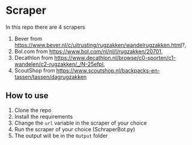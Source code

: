 # Scraper

In this repo there are 4 scrapers

1. Bever from https://www.bever.nl/c/uitrusting/rugzakken/wandelrugzakken.html?,
2. Bol.com from https://www.bol.com/nl/nl/l/rugzakken/20701,
3. Decathlon from https://www.decathlon.nl/browse/c0-sporten/c1-wandelen/c2-rugzakken/_/N-25efpl,
4. ScoutShop from https://www.scoutshop.nl/backpacks-en-tassen/tassen/dagrugzakken


## How to use

1. Clone the repo
2. Install the requirements
3. Change the `url` variable in the scraper of your choice
4. Run the scraper of your choice (SchraperBot.py)
5. The output will be in the `Output` folder
